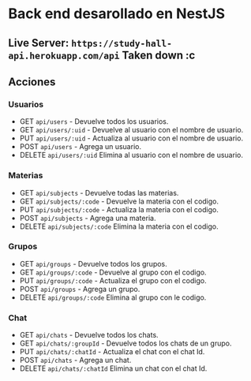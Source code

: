 # Back end desarollado en NestJS

## Live Server: `https://study-hall-api.herokuapp.com/api` Taken down :c

## Acciones

### Usuarios

* GET `api/users` - Devuelve todos los usuarios.
* GET `api/users/:uid` - Devuelve al usuario con el nombre de usuario.
* PUT `api/users/:uid` - Actualiza al usuario con el nombre de usuario.
* POST `api/users` - Agrega un usuario.
* DELETE `api/users/:uid` Elimina al usuario con el nombre de usuario.

### Materias

* GET `api/subjects` - Devuelve todas las materias.
* GET `api/subjects/:code` - Devuelve la materia con el codigo.
* PUT `api/subjects/:code` - Actualiza la materia con el codigo.
* POST `api/subjects` - Agrega una materia.
* DELETE `api/subjects/:code` Elimina la materia con el codigo.

### Grupos

* GET `api/groups` - Devuelve todos los grupos.
* GET `api/groups/:code` - Devuelve al grupo con el codigo.
* PUT `api/groups/:code` - Actualiza el grupo con el codigo.
* POST `api/groups` - Agrega un grupo.
* DELETE `api/groups/:code` Elimina al grupo con le codigo.

### Chat

* GET `api/chats` - Devuelve todos los chats.
* GET `api/chats/:groupId` - Devuelve todos los chats de un grupo.
* PUT `api/chats/:chatId` - Actualiza el chat con el chat Id.
* POST `api/chats` - Agrega un chat.
* DELETE `api/chats/:chatId` Elimina un chat con el chat Id.
